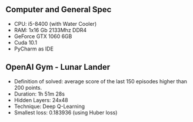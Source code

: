 ## Computer and General Spec
- CPU: i5-8400 (with Water Cooler)
- RAM: 1x16 Gb 2133Mhz DDR4 
- GeForce GTX 1060 6GB
- Cuda 10.1
- PyCharm as IDE

## OpenAI Gym - Lunar Lander
- Definition of solved: average score of the last 150 episodes higher than 200 points.
- Duration: 1h 51m 28s
- Hidden Layers: 24x48
- Technique: Deep Q-Learning
- Smallest loss: 0.183936 (using Huber loss) 

